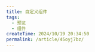 ```yaml
---
title: 自定义组件
tags:
  - 预览
  - 组件
createTime: 2024/10/19 20:34:50
permalink: /article/45oyj7bz/
---
```


<CustomComponent />
